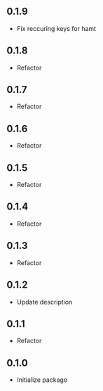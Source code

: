 ## 0.1.9
* Fix reccuring keys for hamt

## 0.1.8
* Refactor

## 0.1.7
* Refactor

## 0.1.6
* Refactor

## 0.1.5
* Refactor

## 0.1.4
* Refactor

## 0.1.3
* Refactor

## 0.1.2
* Update description

## 0.1.1
* Refactor

## 0.1.0
* Initialize package
